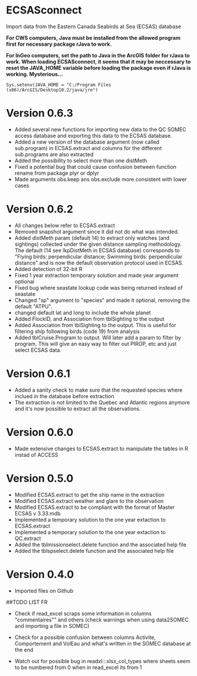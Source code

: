 ECSASconnect
=======
Import data from the Eastern Canada Seabirds at Sea (ECSAS) database

**For CWS computers, Java must be installed from the allowed program first for necessary package rJava to work.**

**For InGeo computers, set the path to Java in the ArcGIS folder for rJava to work. When loading ECSASconnect, it seems that it may be neccessary to reset the JAVA_HOME variable before loading the package even if rJava is working. Mysterious...**

`Sys.setenv(JAVA_HOME = "C:/Program Files (x86)/ArcGIS/Desktop10.2/java/jre")`

Version 0.6.3
=======
* Added several new functions for importing new data to the QC SOMEC access database and exporting this data to the ECSAS database. 
* Added a new version of the database argument (now called sub.program) in ECSAS.extract and columns for the different sub.programs are also extracted
* Added the possibility to select more than one distMeth
* Fixed a potential bug that could cause confusion between function rename from package plyr or dplyr
* Made arguments obs.keep ans obs.exclude more consistent with lower cases

Version 0.6.2
=======
* All changes below refer to ECSAS.extract
* Removed snapshot argument since it did not do what was intended.
* Added distMeth param (default 14) to extract only watches (and sightings) collected under the given distance sampling
 methodology. The default (14 see lkpDistMeth in ECSAS database) corresponds to "Flying birds: perpendicular distance;
 Swimming birds: perpendicular distance" and is now the default observation protocol used in ECSAS.
* Added detection of 32-bit R
* Fixed 1 year extraction temporary solution and made year argument optional
* Fixed bug where seastate lookup code was being returned instead of seastate
* Changed "sp" argument to "species" and made it optional, removing the default "ATPU".
* changed default lat and long to include the whole planet
* Added FlockID, and Association from tblSighting to the output
* Added Association from tblSighting to the output. This is useful for filtering ship following birds (code 19) from analysis
* Added tblCruise.Program to output. Will later add a param to filter by program. This will give an easy way to filter
 out PIROP, etc and just select ECSAS data.

Version 0.6.1
=======
* Added a sanity check to make sure that the requested species where inclued in the database before extraction
* The extraction is not limited to the Quebec and Atlantic regions anymore and it's now possible to extract all the observations. 

Version 0.6.0
=======
* Made extensive changes to ECSAS.extract to manipulate the tables in R instad of ACCESS

Version 0.5.0
=======
* Modified ECSAS.extract to get the ship name in the extraction
* Modified ECSAS.extract weather and glare to the observation
* Modified ECSAS.extract to be compliant with the format of Master ECSAS v 3.33.mdb
* Implemented a temporary solution to the one year extaction to ECSAS.extract
* Implemented a temporary solution to the one year extaction to QC.extract
* Added the tblmissionselect.delete function and the associated help file
* Added the tblspselect.delete function and the associated help file

Version 0.4.0
=======
* Imported files on Github


##TODO LIST FR

- Check if read_excel scraps some information in columns "commentaires"" and others (check warnings when using data2SOMEC and importing a file in SOMEC)

- Check for a possible confusion between columns Activite, Comportement and VolEau and what's written in the SOMEC database at the end

- Watch out for possible bug in readxl:::xlsx_col_types where sheets seem to be numbered from 0 when in read_excel its from 1




